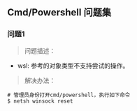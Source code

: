 ## Cmd/Powershell 问题集

### 问题1
> 问题描述：

* wsl: 参考的对象类型不支持尝试的操作。

> 解决办法：

```shell
# 管理员身份打开cmd/powershell，执行如下命令
$ netsh winsock reset
```